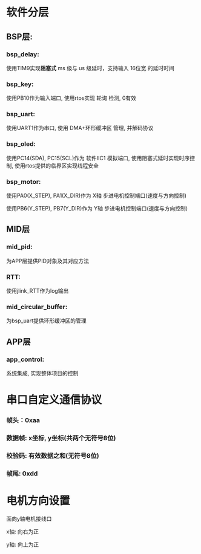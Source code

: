 # 软件分层

## BSP层: 

### bsp_delay: 

使用TIM9实现**阻塞式** ms 级与 us 级延时，支持输入 16位宽 的延时时间

### bsp_key:

使用PB10作为输入端口, 使用rtos实现 轮询 检测, 0有效

### bsp_uart:

使用UART1作为串口, 使用 DMA+环形缓冲区 管理, 并解码协议

### bsp_oled:

使用PC14(SDA), PC15(SCL)作为 软件IIC1 模拟端口, 使用阻塞式延时实现时序控制, 使用rtos提供的临界区实现线程安全

### bsp_motor:

使用PA0(X_STEP), PA1(X_DIR)作为 X轴 步进电机控制端口(速度与方向控制)

使用PB6(Y_STEP), PB7(Y_DIR)作为 Y轴 步进电机控制端口(速度与方向控制)



## MID层

### mid_pid: 

为APP层提供PID对象及其对应方法

### RTT: 

使用jlink_RTT作为log输出

### mid_circular_buffer: 

为bsp_uart提供环形缓冲区的管理



## APP层

### app_control: 

系统集成, 实现整体项目的控制




# 串口自定义通信协议

### 帧头：0xaa

### 数据帧: x坐标, y坐标(共两个无符号8位)

### 校验码: 有效数据之和(无符号8位)

### 帧尾: 0xdd



# 电机方向设置

面向y轴电机接线口

x轴: 向右为正

y轴: 向上为正
